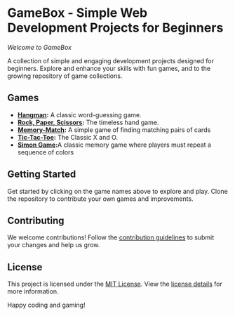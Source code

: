 <h1>GameBox - Simple Web Development Projects for Beginners</h1>

<p><em>Welcome to GameBox</em></p>
<p>A collection of simple and engaging development projects designed for beginners. Explore and enhance your skills with fun
    games, and to the growing repository of game collections.</p>

<h2 id="games">Games</h2>
<ul>
    <li><strong><a href="/hangman/index.html">Hangman</a>:</strong> A classic word-guessing game.</li>
    <li><strong><a href="/rock-paper-scissors/index.html">Rock, Paper, Scissors</a>:</strong> The timeless hand game.</li>
    <li><strong><a href="/memory-match/index.html">Memory-Match</a>:</strong> A simple game of finding matching pairs of cards</li>
    <li><strong><a href="/tic-tac-toe/index.html">Tic-Tac-Toe</a>:</strong> The Classic X and O.</li>
    <li><strong><a href="/Simon game/index.html">Simon Game</a>:</strong>A classic memory game where players must repeat a sequence of colors</li>


</ul> <!-- Add more games as needed -->
<h2 id="getting-started">Getting Started</h2>
<p>Get started by clicking on the game names above to explore and play. Clone the repository to contribute your own
    games and improvements.</p>
<h2 id="contributing">Contributing</h2>
<p>We welcome contributions! Follow the <a href="CONTRIBUTING.md">contribution guidelines</a> to submit your changes and
    help us grow.</p>
<h2 id="license">License</h2>
<p>This project is licensed under the <a href="LICENSE.md">MIT License</a>. View the <a href="LICENSE.md">license
        details</a> for more information.</p>
<p>Happy coding and gaming!</p>
